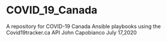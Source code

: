 # COVID_19_Canada

A repository for COVID-19 Canada Ansible playbooks using the Covid19tracker.ca API
John Capobianco July 17,2020
